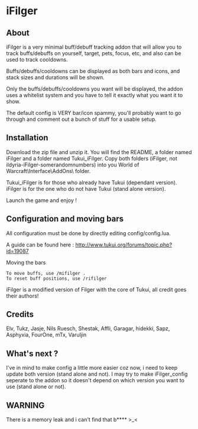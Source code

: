 # iFilger

## About

iFilger is a very minimal buff/debuff tracking addon that will allow you to track buffs/debuffs on yourself, target, pets, focus, etc, and also can be used to track cooldowns.

Buffs/debuffs/cooldowns can be displayed as both bars and icons, and stack sizes and durations will be shown.

Only the buffs/debuffs/cooldowns you want will be displayed, the addon uses a whitelist system and you have to tell it exactly what you want it to show. 

The default config is VERY bar/icon spammy, you'll probably want to go through and comment out a bunch of stuff for a usable setup.

## Installation
Download the zip file and unzip it. You will find the README, a folder named iFilger and a folder named Tukui_iFilger. Copy both folders (iFilger, not ildyria-iFilger-somerandomnumbers) into you World of Warcraft\Interface\AddOns\ folder.

Tukui_iFilger is for those who already have Tukui (dependant version).
iFilger is for the one who do not have Tukui (stand alone version).

Launch the game and enjoy !

## Configuration and moving bars
All configuration must be done by directly editing config/config.lua.

A guide can be found here : http://www.tukui.org/forums/topic.php?id=19087

Moving the bars

	To move buffs, use /mifilger .
	To reset buff positions, use /rifilger

iFilger is a modified version of Filger with the core of Tukui, all credit goes their authors! 

## Credits
Elv, Tukz, Jasje, Nils Ruesch, Shestak, Affli, Garagar, hidekki, Sapz, Asphyxia, FourOne, mTx, Varuljin 

## What's next ? 
I've in mind to make config a little more easier coz now, i need to keep update both version (stand alone and not).
I may try to make iFilger_config seperate to the addon so it doesn't depend on which version you want to use (stand alone or not).

## WARNING
There is a memory leak and i can't find that b**** >_<